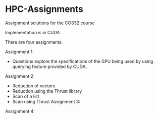 # HPC-Assignments

Assignment solutions for the CO332 course

Implementation is in CUDA.

There are four assignments.

Assignment 1:
- Questions explore the specifications of the GPU being used by using querying feature provided by CUDA.

Assignment 2:
- Reduction of vectors
- Reduction using the Thrust library
- Scan of a list
- Scan using Thrust
Assignment 3:

Assignment 4:


